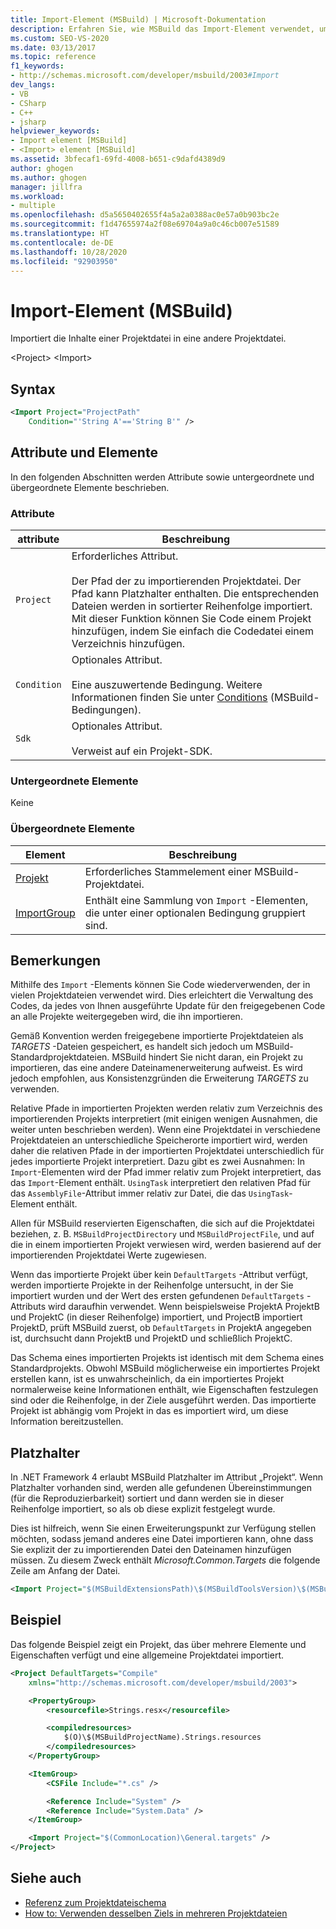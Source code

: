 ```yaml
---
title: Import-Element (MSBuild) | Microsoft-Dokumentation
description: Erfahren Sie, wie MSBuild das Import-Element verwendet, um die Inhalte einer Projektdatei in eine andere Projektdatei zu importieren.
ms.custom: SEO-VS-2020
ms.date: 03/13/2017
ms.topic: reference
f1_keywords:
- http://schemas.microsoft.com/developer/msbuild/2003#Import
dev_langs:
- VB
- CSharp
- C++
- jsharp
helpviewer_keywords:
- Import element [MSBuild]
- <Import> element [MSBuild]
ms.assetid: 3bfecaf1-69fd-4008-b651-c9dafd4389d9
author: ghogen
ms.author: ghogen
manager: jillfra
ms.workload:
- multiple
ms.openlocfilehash: d5a5650402655f4a5a2a0388ac0e57a0b903bc2e
ms.sourcegitcommit: f1d47655974a2f08e69704a9a0c46cb007e51589
ms.translationtype: HT
ms.contentlocale: de-DE
ms.lasthandoff: 10/28/2020
ms.locfileid: "92903950"
---
```

# <a name="import-element-msbuild"></a>Import-Element (MSBuild)

Importiert die Inhalte einer Projektdatei in eine andere Projektdatei.

\<Project>
\<Import>

## <a name="syntax"></a>Syntax

```xml
<Import Project="ProjectPath"
    Condition="'String A'=='String B'" />
```

## <a name="attributes-and-elements"></a>Attribute und Elemente

 In den folgenden Abschnitten werden Attribute sowie untergeordnete und übergeordnete Elemente beschrieben.

### <a name="attributes"></a>Attribute

|attribute|Beschreibung|
|---------------|-----------------|
|`Project`|Erforderliches Attribut.<br /><br /> Der Pfad der zu importierenden Projektdatei. Der Pfad kann Platzhalter enthalten. Die entsprechenden Dateien werden in sortierter Reihenfolge importiert. Mit dieser Funktion können Sie Code einem Projekt hinzufügen, indem Sie einfach die Codedatei einem Verzeichnis hinzufügen.|
|`Condition`|Optionales Attribut.<br /><br /> Eine auszuwertende Bedingung. Weitere Informationen finden Sie unter [Conditions](../msbuild/msbuild-conditions.md) (MSBuild-Bedingungen).|
|`Sdk`| Optionales Attribut.<br /><br /> Verweist auf ein Projekt-SDK.|

### <a name="child-elements"></a>Untergeordnete Elemente

 Keine

### <a name="parent-elements"></a>Übergeordnete Elemente

| Element | Beschreibung |
| - | - |
| [Projekt](../msbuild/project-element-msbuild.md) | Erforderliches Stammelement einer MSBuild-Projektdatei. |
| [ImportGroup](../msbuild/importgroup-element.md) | Enthält eine Sammlung von `Import` -Elementen, die unter einer optionalen Bedingung gruppiert sind. |

## <a name="remarks"></a>Bemerkungen

 Mithilfe des `Import` -Elements können Sie Code wiederverwenden, der in vielen Projektdateien verwendet wird. Dies erleichtert die Verwaltung des Codes, da jedes von Ihnen ausgeführte Update für den freigegebenen Code an alle Projekte weitergegeben wird, die ihn importieren.

 Gemäß Konvention werden freigegebene importierte Projektdateien als *TARGETS* -Dateien gespeichert, es handelt sich jedoch um MSBuild-Standardprojektdateien. MSBuild hindert Sie nicht daran, ein Projekt zu importieren, das eine andere Dateinamenerweiterung aufweist. Es wird jedoch empfohlen, aus Konsistenzgründen die Erweiterung *TARGETS* zu verwenden.

 Relative Pfade in importierten Projekten werden relativ zum Verzeichnis des importierenden Projekts interpretiert (mit einigen wenigen Ausnahmen, die weiter unten beschrieben werden). Wenn eine Projektdatei in verschiedene Projektdateien an unterschiedliche Speicherorte importiert wird, werden daher die relativen Pfade in der importierten Projektdatei unterschiedlich für jedes importierte Projekt interpretiert. Dazu gibt es zwei Ausnahmen: In `Import`-Elementen wird der Pfad immer relativ zum Projekt interpretiert, das das `Import`-Element enthält. `UsingTask` interpretiert den relativen Pfad für das `AssemblyFile`-Attribut immer relativ zur Datei, die das `UsingTask`-Element enthält.

 Allen für MSBuild reservierten Eigenschaften, die sich auf die Projektdatei beziehen, z. B. `MSBuildProjectDirectory` und `MSBuildProjectFile`, und auf die in einem importierten Projekt verwiesen wird, werden basierend auf der importierenden Projektdatei Werte zugewiesen.

 Wenn das importierte Projekt über kein `DefaultTargets` -Attribut verfügt, werden importierte Projekte in der Reihenfolge untersucht, in der Sie importiert wurden und der Wert des ersten gefundenen `DefaultTargets` -Attributs wird daraufhin verwendet. Wenn beispielsweise ProjektA ProjektB und ProjektC (in dieser Reihenfolge) importiert, und ProjectB importiert ProjektD, prüft MSBuild zuerst, ob `DefaultTargets` in ProjektA angegeben ist, durchsucht dann ProjektB und ProjektD und schließlich ProjektC.

 Das Schema eines importierten Projekts ist identisch mit dem Schema eines Standardprojekts. Obwohl MSBuild möglicherweise ein importiertes Projekt erstellen kann, ist es unwahrscheinlich, da ein importiertes Projekt normalerweise keine Informationen enthält, wie Eigenschaften festzulegen sind oder die Reihenfolge, in der Ziele ausgeführt werden. Das importierte Projekt ist abhängig vom Projekt in das es importiert wird, um diese Information bereitzustellen.

## <a name="wildcards"></a>Platzhalter

 In .NET Framework 4 erlaubt MSBuild Platzhalter im Attribut „Projekt“. Wenn Platzhalter vorhanden sind, werden alle gefundenen Übereinstimmungen (für die Reproduzierbarkeit) sortiert und dann werden sie in dieser Reihenfolge importiert, so als ob diese explizit festgelegt wurde.

 Dies ist hilfreich, wenn Sie einen Erweiterungspunkt zur Verfügung stellen möchten, sodass jemand anderes eine Datei importieren kann, ohne dass Sie explizit der zu importierenden Datei den Dateinamen hinzufügen müssen. Zu diesem Zweck enthält *Microsoft.Common.Targets* die folgende Zeile am Anfang der Datei.

```xml
<Import Project="$(MSBuildExtensionsPath)\$(MSBuildToolsVersion)\$(MSBuildThisFile)\ImportBefore\*" Condition="'$(ImportByWildcardBeforeMicrosoftCommonTargets)' == 'true' and exists('$(MSBuildExtensionsPath)\$(MSBuildToolsVersion)\$(MSBuildThisFile)\ImportBefore')"/>
```

## <a name="example"></a>Beispiel

 Das folgende Beispiel zeigt ein Projekt, das über mehrere Elemente und Eigenschaften verfügt und eine allgemeine Projektdatei importiert.

```xml
<Project DefaultTargets="Compile"
    xmlns="http://schemas.microsoft.com/developer/msbuild/2003">

    <PropertyGroup>
        <resourcefile>Strings.resx</resourcefile>

        <compiledresources>
            $(O)\$(MSBuildProjectName).Strings.resources
        </compiledresources>
    </PropertyGroup>

    <ItemGroup>
        <CSFile Include="*.cs" />

        <Reference Include="System" />
        <Reference Include="System.Data" />
    </ItemGroup>

    <Import Project="$(CommonLocation)\General.targets" />
</Project>
```

## <a name="see-also"></a>Siehe auch

- [Referenz zum Projektdateischema](../msbuild/msbuild-project-file-schema-reference.md)
- [How to: Verwenden desselben Ziels in mehreren Projektdateien](../msbuild/how-to-use-the-same-target-in-multiple-project-files.md)
